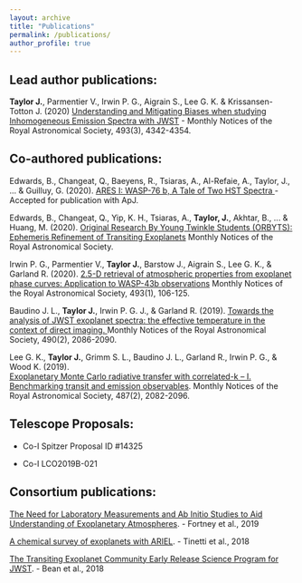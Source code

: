 ```yaml
---
layout: archive
title: "Publications"
permalink: /publications/
author_profile: true
---
```


## Lead author publications:
**Taylor J.**, Parmentier V., Irwin P. G., Aigrain S., Lee G. K. & Krissansen-Totton J. (2020) <a href="https://academic.oup.com/mnras/article-abstract/493/3/4342/5766315?redirectedFrom=fulltext">Understanding and Mitigating Biases when studying Inhomogeneous Emission Spectra with JWST</a> - Monthly Notices of the Royal Astronomical Society, 493(3), 4342-4354.

## Co-authored publications:

Edwards, B., Changeat, Q., Baeyens, R., Tsiaras, A., Al-Refaie, A., Taylor, J., ... & Guilluy, G. (2020). <a href="https://arxiv.org/pdf/2005.02374.pdf">ARES I: WASP-76 b, A Tale of Two HST Spectra
</a> - Accepted for publication with ApJ.

Edwards, B., Changeat, Q., Yip, K. H., Tsiaras, A., **Taylor, J.**, Akhtar, B., ... & Huang, M. (2020). <a href="https://arxiv.org/pdf/2005.01684.pdf">Original Research By Young Twinkle Students (ORBYTS): Ephemeris Refinement of Transiting Exoplanets</a> Monthly Notices of the Royal Astronomical Society.

Irwin P. G., Parmentier V., **Taylor J.**, Barstow J., Aigrain S., Lee G. K., & Garland R. (2020). <a href="https://academic.oup.com/mnras/advance-article-abstract/doi/10.1093/mnras/staa238/5715917?redirectedFrom=fulltext">2.5-D retrieval of atmospheric properties from exoplanet phase curves: Application to WASP-43b observations</a> Monthly Notices of the Royal Astronomical Society, 493(1), 106-125.

Baudino J. L., **Taylor J.**, Irwin P. G. J., & Garland R. (2019). <a href="https://doi.org/10.1093/mnras/stz2764"> Towards the analysis of JWST exoplanet spectra: the effective temperature in the context of direct imaging. </a> Monthly Notices of the Royal Astronomical Society, 490(2), 2086-2090.

Lee G. K., **Taylor J.**, Grimm S. L., Baudino J. L., Garland R., Irwin P. G., & Wood K. (2019).  
<a href="https://academic.oup.com/mnras/article-abstract/487/2/2082/5497934?redirectedFrom=fulltext">Exoplanetary Monte Carlo radiative transfer with correlated-k – I. Benchmarking transit and emission observables</a>. Monthly Notices of the Royal Astronomical Society, 487(2), 2082-2096.

## Telescope Proposals:
- Co-I Spitzer Proposal ID #14325

- Co-I LCO2019B-021

## Consortium publications:

<a href="http://arxiv.org/abs/1905.07064v1">The Need for Laboratory Measurements and Ab Initio Studies to Aid Understanding of Exoplanetary Atmospheres</a>. - Fortney et al., 2019

<a href="https://doi.org/10.1007/s10686-018-9598-x">A chemical survey of exoplanets with ARIEL</a>. - Tinetti et al., 2018

<a href="https://doi.org/10.1088/1538-3873/aadbf3">The Transiting Exoplanet Community Early Release Science Program for JWST</a>. - Bean et al., 2018
